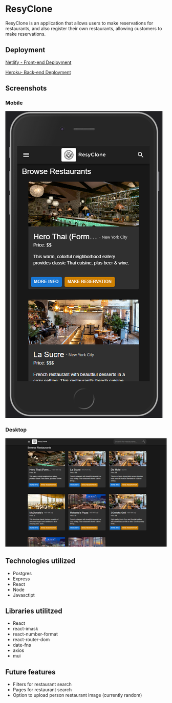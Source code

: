 # ResyClone

ResyClone is an application that allows users to make reservations for restaurants, and also register their own restaurants, allowing customers to make reservations.

## Deployment

[Netlify - Front-end Deployment](https://rlovell-takehome.netlify.app/)

[Heroku- Back-end Deployment](https://dylanlovell-takehome-api.herokuapp.com/)

## Screenshots

### Mobile

![Mobile View of ResyClone](/src/screenshotMobile.png)

### Desktop

![Desktop View of ResyClone](/src/screenshotDesktop.png)

## Technologies utilized

- Postgres
- Express
- React
- Node
- Javasctipt

## Libraries utilitzed

- React
- react-imask
- react-number-format
- react-router-dom
- date-fns
- axios
- mui

## Future features

- Filters for restaurant search
- Pages for restaurant search
- Option to upload person restaurant image (currently random)
